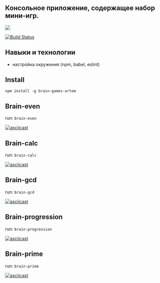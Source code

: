 
## Консольное приложение, содержащее набор мини-игр.

<a href="https://codeclimate.com/github/iliasov-artem/project-lvl1-s388/maintainability"><img src="https://api.codeclimate.com/v1/badges/14fe59c6961ffd5d3f9f/maintainability" /></a>

[![Build Status](https://travis-ci.org/travis-ci/travis-web.svg?branch=master)](https://travis-ci.org/iliasov-artem/project-lvl1-s388)

## Навыки и технологии
+ настройка окружения (npm, babel, eslint)

## Install

`npm install -g brain-games-artem`
## Brain-even
run: `brain-even`

[![asciicast](https://asciinema.org/a/jJY63dhjWHejH29CMIus5z6oW.svg)](https://asciinema.org/a/jJY63dhjWHejH29CMIus5z6oW)

## Brain-calc
run: `brain-calc`

[![asciicast](https://asciinema.org/a/pEQcIrjvQUKuIe70OGVbreAgQ.svg)](https://asciinema.org/a/pEQcIrjvQUKuIe70OGVbreAgQ)

## Brain-gcd
run: `brain-gcd`

[![asciicast](https://asciinema.org/a/GbeMXwLrur6JBvyt8DxfglLhS.svg)](https://asciinema.org/a/GbeMXwLrur6JBvyt8DxfglLhS)

## Brain-progression
run: `brain-progression`

[![asciicast](https://asciinema.org/a/FPXwcA8EdlJLvWtJ8rYomhU44.svg)](https://asciinema.org/a/FPXwcA8EdlJLvWtJ8rYomhU44)

## Brain-prime
run: `brain-prime`

[![asciicast](https://asciinema.org/a/OtJlp0xCwUDDK0BK3blsUHacB.svg)](https://asciinema.org/a/OtJlp0xCwUDDK0BK3blsUHacB)
